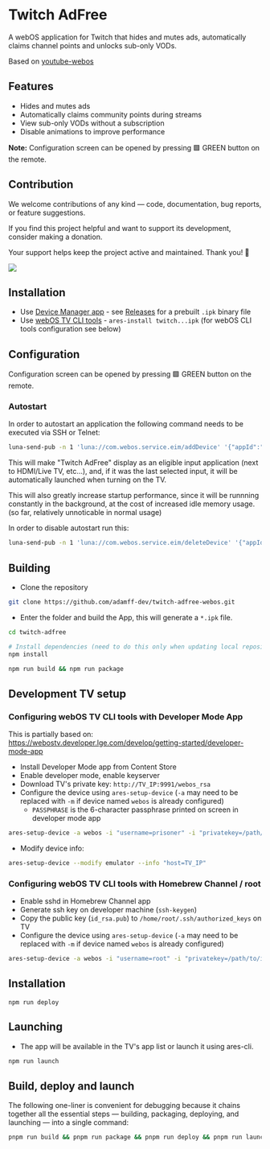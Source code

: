 # Twitch AdFree

A webOS application for Twitch that hides and mutes ads, automatically claims channel points and unlocks sub-only VODs.

Based on [youtube-webos](https://github.com/webosbrew/youtube-webos)

## Features

- Hides and mutes ads
- Automatically claims community points during streams
- View sub-only VODs without a subscription
- Disable animations to improve performance

**Note:** Configuration screen can be opened by pressing 🟩 GREEN button on the remote.

## Contribution

We welcome contributions of any kind — code, documentation, bug reports, or feature suggestions.

If you find this project helpful and want to support its development, consider making a donation.

Your support helps keep the project active and maintained. Thank you! 🙌

<a href="https://www.buymeacoffee.com/rSiZtB3"><img src="https://img.buymeacoffee.com/button-api/?text=Buy me a coffee&emoji=☕&slug=rSiZtB3&button_colour=FFDD00&font_colour=000000&font_family=Cookie&outline_colour=000000&coffee_colour=ffffff" /></a>

## Installation

- Use [Device Manager app](https://github.com/webosbrew/dev-manager-desktop) - see [Releases](https://github.com/adamff-dev/twitch-adfree-webos/releases) for a
  prebuilt `.ipk` binary file
- Use [webOS TV CLI tools](https://webostv.developer.lge.com/develop/tools/cli-installation) -
  `ares-install twitch...ipk` (for webOS CLI tools configuration see below)

## Configuration

Configuration screen can be opened by pressing 🟩 GREEN button on the remote.

### Autostart

In order to autostart an application the following command needs to be executed
via SSH or Telnet:

```sh
luna-send-pub -n 1 'luna://com.webos.service.eim/addDevice' '{"appId":"twitch.adamffdev.v1","pigImage":"","mvpdIcon":""}'
```

This will make "Twitch AdFree" display as an eligible input application (next
to HDMI/Live TV, etc...), and, if it was the last selected input, it will be
automatically launched when turning on the TV.

This will also greatly increase startup performance, since it will be runnning
constantly in the background, at the cost of increased idle memory usage.
(so far, relatively unnoticable in normal usage)

In order to disable autostart run this:

```sh
luna-send-pub -n 1 'luna://com.webos.service.eim/deleteDevice' '{"appId":"twitch.adamffdev.v1"}'
```

## Building

- Clone the repository

```sh
git clone https://github.com/adamff-dev/twitch-adfree-webos.git
```

- Enter the folder and build the App, this will generate a `*.ipk` file.

```sh
cd twitch-adfree

# Install dependencies (need to do this only when updating local repository / package.json is changed)
npm install

npm run build && npm run package
```

## Development TV setup

### Configuring webOS TV CLI tools with Developer Mode App

This is partially based on: https://webostv.developer.lge.com/develop/getting-started/developer-mode-app

- Install Developer Mode app from Content Store
- Enable developer mode, enable keyserver
- Download TV's private key: `http://TV_IP:9991/webos_rsa`
- Configure the device using `ares-setup-device` (`-a` may need to be replaced with `-m` if device named `webos` is already configured)
  - `PASSPHRASE` is the 6-character passphrase printed on screen in developer mode app

```sh
ares-setup-device -a webos -i "username=prisoner" -i "privatekey=/path/to/downloaded/webos_rsa" -i "passphrase=PASSPHRASE" -i "host=TV_IP" -i "port=9922"
```

- Modify device info:

```sh
ares-setup-device --modify emulator --info "host=TV_IP"
```

### Configuring webOS TV CLI tools with Homebrew Channel / root

- Enable sshd in Homebrew Channel app
- Generate ssh key on developer machine (`ssh-keygen`)
- Copy the public key (`id_rsa.pub`) to `/home/root/.ssh/authorized_keys` on TV
- Configure the device using `ares-setup-device` (`-a` may need to be replaced with `-m` if device named `webos` is already configured)

```sh
ares-setup-device -a webos -i "username=root" -i "privatekey=/path/to/id_rsa" -i "passphrase=SSH_KEY_PASSPHRASE" -i "host=TV_IP" -i "port=22"
```

## Installation

```
npm run deploy
```

## Launching

- The app will be available in the TV's app list or launch it using ares-cli.

```sh
npm run launch
```

## Build, deploy and launch

The following one-liner is convenient for debugging because it chains together all the essential steps — building, packaging, deploying, and launching — into a single command:

```sh
pnpm run build && pnpm run package && pnpm run deploy && pnpm run launch
```
